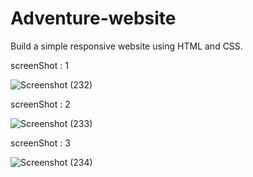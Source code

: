 # Adventure-website
Build a simple responsive website using HTML and CSS.

screenShot : 1

![Screenshot (232)](https://user-images.githubusercontent.com/69880491/209448224-35961254-31fc-487c-b8bc-a047e0b6633c.png)

screenShot : 2

![Screenshot (233)](https://user-images.githubusercontent.com/69880491/209448276-581d7eaa-550d-4b34-b7a3-a7a1659b3862.png)

screenShot : 3

![Screenshot (234)](https://user-images.githubusercontent.com/69880491/209448307-46d3b842-67c2-4d60-ba9e-8585e80ba864.png)
